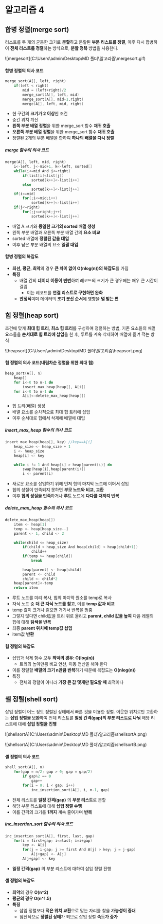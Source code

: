 # 알고리즘 4

## 합병 정렬(merge sort)

  리스트를 두 개의 균등한 크기로 **분할**하고 분할된 **부분 리스트를 정렬**, 이후 다시 합병하여 **전체 리스트를 정렬**하는 방식으로, **분할 정복** 방법을 사용한다.

![mergesort](C:\Users\admin\Desktop\MD 폴더\알고리즘\mergesort.gif)



#### 합병 정렬의 의사 코드

```c++
merge_sort(A[], left, right)
    if(left < right)
        mid = (left+right)/2
        merge_sort(A[], left, mid)
        merge_sort(A[], mid+1,right)
        merge(A[], left, mid, right)
```

* 현 구간의 **크기가 2 이상**인 조건
* 중간 위치 계산
* **왼쪽 부분 배열 정렬**을 위한 merge_sort 함수 **재귀 호출**
* **오른쪽 부분 배열 정렬**을 위한 merge_sort 함수 **재귀 호출**
* 정렬된 2개의 부분 배열을 합하여 **하나의 배열을 다시 정렬**

##### merge 함수의 의사 코드

```c++
merge(A[], left, mid, right)
    i<-left, j<-mid+1, k<-left, sorted[]
    while(i<=mid And j<=right)
        if(list[i]<list[j])
            sorted[k++]<-list[i++]
        else
            sorted[k++]<-list[j++]
    if(i<=mid)
        for(;i<=mid;i++)
            sorted[k++]<-list[i++]
    if(j<=right)
        for(;j<=right;j++)
            sorted[k++]<-list[j++]
```

* 배열 A 크기와 **동일한 크기의 sorted 배열 생성**
* 왼쪽 부분 배열과 오른쪽 부분 배열 간의 **요소 비교**
* sorted 배열에 **정렬된 값을 대입**
* 이후 남은 부분 배열의 요소 **일괄 대입**



#### 합병 정렬의 복잡도

* **최선, 평균, 최악**의 경우 **큰 차이 없이 O(nlog(n))의 복잡도**를 가짐
* **특징**
  * 배열 간의 **데이터 이동이 빈번**하여 레코드의 크기가 큰 경우에는 매우 큰 시간이 걸림
    * 이는 레코드를 **연결 리스트로 구현하면 완화**
  * **안정적**이며 데이터의 **초기 분산 순서**에 영향을 **덜 받는 편**



## 힙 정렬(heap sort)

 조건에 맞게 **최대 힙 트리**, **최소 힙 트리**를 구성하여 정렬하는 방법, 기존 요소들의 배열 요소들을 **순서대로 힙 트리에 삽입**을 한 후, 루트를 계속 삭제하여 배열에 옮겨 적는 방식

![heapsort](C:\Users\admin\Desktop\MD 폴더\알고리즘\heapsort.png)

#### 힙 정렬의 의사 코드(내림차순 정렬을 위한 최대 힙)

```c++
heap_sort(A[], n)
    heap[]
    for i<-0 to n-1 do
        insert_max_heap(heap[], A[i])
    for i<-0 to n-1 do
        A[i]<-delete_max_heap(heap[])
```

* 힙 트리(배열) 생성
* 배열 요소를 순차적으로 최대 힙 트리에 삽입
* 이후 순서대로 힙에서 삭제해 배열에 대입

##### insert_max_heap 함수의 의사 코드

```c++
insert_max_heap(heap[], key) //key==A[i]
    heap_size <- heap_size + 1
    i <- heap_size
    heap[i] <- key
    
    while i != 1 And heap[i] > heap[parent(i)] do
        swap(heap[i],heap[parent(i)])
        i <- parent(i)
```

* 새로운 요소를 삽입하기 위해 먼저 힙의 마지막 노드에 이어서 삽입
* 힙의 성질이 만족되지 못하면 **부모 노드와 비교, 교환**
* 이후 **힙의 성질을 만족**하거나 **루트** 노드에 **다다를 때까지 반복**

##### delete_max_heap 함수의 의사 코드

```c++
delete_max_heap(heap[])
    item <- heap[1]
    temp <- heap[heap_size--]
    parent <- 1, child <- 2
    
    while(child <= heap_size)
        if(child < heap_size And heap[child] < heap[child+1])
            child++
        if(temp >= heap[child])
            break
            
        heap[parent] <- heap[child]
        parent <- child
        child <- child*2
    heap[parent]<-temp
    return item
```

* 루트 노드를 미리 복사, 힙의 마지막 원소를 temp로 복사
* 자식 노드 중 **더 큰 자식 노드를 찾고**, 이를 **temp 값과 비교**
* temp 값이  크거나 같으면 거기서 반복을 멈춤
* 그렇지 않다면 child값을 트리 위로 올리고 **parent, child 값을 높여** 다음 레벨의 힙에 대해 **탐색을 반복**
* 최종 **parent 위치에 temp값 삽입**
* item값 **반환**



#### 힙 정렬의 복잡도

* 삽입과 삭제 함수 모두 **최악의 경우: O(log(n))**
  * 트리의 높이만큼 비교 연산, 이동 연산을 해야 한다
* 이를 정렬할 **배열의 크기 n만큼 반복**하기 때문에 복잡도는 **O(nlog(n))**
* 특징
  * 전체의 정렬이 아니라 **가장 큰 값 몇개만 필요할 때** 최적이다



## 셸 정렬(shell sort)

 삽입 정렬이 어느 정도 정렬된 상태에서 빠른 것을 이용한 정렬. 이웃한 위치로만 교환하는 **삽입 정렬을 보완**하여 전체 리스트를 **일정 간격(gap)의 부분 리스트로 나눠** 해당 리스트에 대해 **삽입 정렬을 진행**

![shellsortA](C:\Users\admin\Desktop\MD 폴더\알고리즘\shellsortA.png)

![shellsortA](C:\Users\admin\Desktop\MD 폴더\알고리즘\shellsortB.png)



#### 셸 정렬의 의사 코드

```c++
shell_sort(A[], n)
    for(gap = n/2; gap > 0; gap = gap/2)
        if gap%2 == 0
            gap++
        for(i = 0; i < gap; i++)
            inc_insertion_sort(A[], i, n-1, gap)
```

* 전체 리스트를 **일정 간격(gap)** 의 **부분 리스트**로 분할
* 해당 부분 리스트에 대해 **삽입 정렬 수행**
* 이를 간격의 크기를 **1까지** 계속 줄여가며 **반복**

##### inc_insertion_sort 함수의 의사 코드

```c++
inc_insertion_sort(A[], first, last, gap)
    for(i = first+gap; i<=last; i=i+gap)
        key <- A[i]
        for(j = i-gap; j >= first And A[j] > key; j = j-gap)
            A[j+gap] <- A[j]
        A[j+gap] <- key
```

* **일정 간격(gap)** 의 부분 리스트에 대하여 삽입 정렬 진행



#### 셸 정렬의 복잡도

* **최악**의 경우 **O(n^2)**
* **평균의 경우 O(n^1.5)**
* **특징**
  * 삽입 정렬보다 **적은 위치 교환**으로 맞는 자리를 찾을 **가능성이 증대**
  * 점진적으로 **정렬된 상태**가 되므로 삽입 정렬 **속도가 증가**
